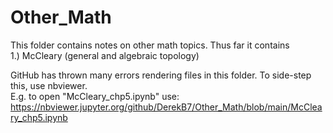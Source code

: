# Other_Math
This folder contains notes on other math topics.  Thus far it contains  
1.) McCleary (general and algebraic topology)

GitHub has thrown many errors rendering files in this folder.  To side-step this, use nbviewer.   
E.g. to open  "McCleary_chp5.ipynb" use:     
https://nbviewer.jupyter.org/github/DerekB7/Other_Math/blob/main/McCleary_chp5.ipynb

